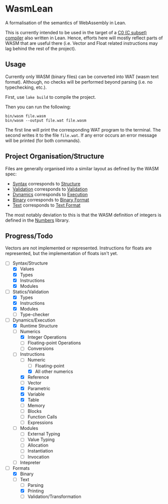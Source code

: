 # WasmLean

A formalisation of the semantics of WebAssembly in Lean.

This is currently intended to be used in the target of a
[C0 (C subset) compiler](https://github.com/T-Brick/c0deine) also written in
Lean. Hence, efforts here will mostly reflect parts of WASM that are useful
there (i.e. Vector and Float related instructions may lag behind the rest of the project).

## Usage

Currently only WASM (binary files) can be converted into WAT (wasm text format).
Although, no checks will be performed beyond parsing (i.e. no typechecking,
etc.).

First, use `lake build` to compile the project.

Then you can run the following:
```
bin/wasm file.wasm
bin/wasm --output file.wat file.wasm
```
The first line will print the corresponding WAT program to the terminal. The
second writes it to the file `file.wat`. If any error occurs an error message
will be printed (for both commands).

## Project Organisation/Structure

Files are generally organised into a similar layout as defined by the WASM spec:
- [Syntax](Wasm/Syntax/) corresponds to [Structure](https://webassembly.github.io/spec/core/syntax/index.html)
- [Validation](Wasm/Validation/) corresponds to [Validation](https://webassembly.github.io/spec/core/valid/index.html)
- [Dynamics](Wasm/Dynamics/) corresponds to [Execution](https://webassembly.github.io/spec/core/exec/index.html)
- [Binary](Wasm/Binary/) corresponds to [Binary Format](https://webassembly.github.io/spec/core/binary/index.html)
- [Text](Wasm/Text/) corresponds to [Text Format](https://webassembly.github.io/spec/core/text/index.html)

The most notably deviation to this is that the WASM definition of integers is
defined in the [Numbers](https://github.com/T-Brick/Numbers) library.

## Progress/Todo

Vectors are not implemented or represented. Instructions for floats are
represented, but the implementation of floats isn't yet.

- [ ] Syntax/Structure
  - [x] Values
  - [x] Types
  - [x] Instructions
  - [x] Modules
- [ ] Statics/Validation
  - [x] Types
  - [x] Instructions
  - [x] Modules
  - [ ] Type-checker
- [ ] Dynamics/Execution
  - [x] Runtime Structure
  - [ ] Numerics
    - [x] Integer Operations
    - [ ] Floating-point Operations
    - [ ] Conversions
  - [ ] Instructions
    - [ ] Numeric
      - [ ] Floating-point
      - [x] All other numerics
    - [x] Reference
    - [ ] Vector
    - [x] Parametric
    - [x] Variable
    - [x] Table
    - [ ] Memory
    - [ ] Blocks
    - [ ] Function Calls
    - [ ] Expressions
  - [ ] Modules
    - [ ] External Typing
    - [ ] Value Typing
    - [ ] Allocation
    - [ ] Instantiation
    - [ ] Invocation
  - [ ] Intepreter
- [ ] Formats
  - [x] Binary
  - [ ] Text
    - [ ] Parsing
    - [x] Printing
    - [ ] Validation/Transformation
